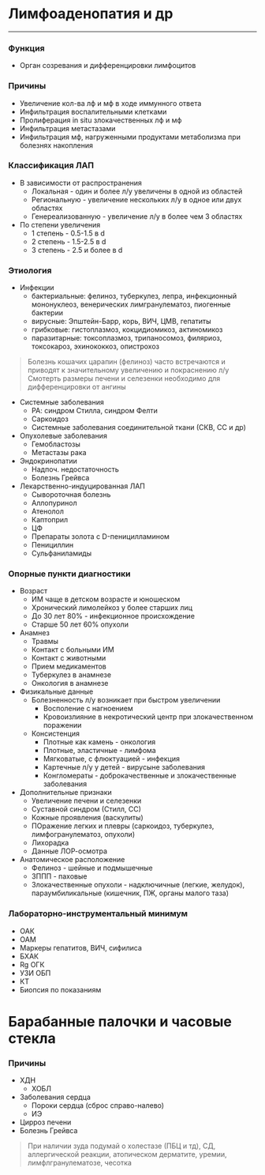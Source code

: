 # Лимфоаденопатия и др
***

### Функция
* Орган созревания и дифференцировки лимфоцитов

### Причины
* Увеличение кол-ва лф и мф в ходе иммунного ответа
* Инфильтрация воспалительными клетками
* Пролиферация in situ злокачественных лф и мф
* Инфильтрация метастазами
* Инфильтрация мф, нагруженными продуктами метаболизма при болезнях накопления

### Классификация ЛАП
* В зависимости от распространения
  * Локальная - один и более л/у увеличены в одной из областей
  * Региональную - увеличение нескольких л/у в одное или двух областях
  * Генереализованную - увеличение л/у в более чем 3 областях 
* По степени увеличения
  * 1 степень - 0.5-1.5 в d
  * 2 степень - 1.5-2.5 в d
  * 3 степень - 2.5 и более в d
### Этиология
* Инфекции
  * бактериальные: фелиноз, туберкулез, лепра, инфекционный мононуклеоз, венерических лимгранулематоз, пиогенные бактерии
  * вирусные: Эпштейн-Барр, корь, ВИЧ, ЦМВ, гепатиты
  * грибковые: гистоплазмоз, кокцидиомикоз, актиномикоз
  * паразитарные: токсоплазмоз, трипаносомоз, филяриоз, токсокароз, эхинококкоз, опистрохоз

> Болезнь кошачих царапин (фелиноз) часто встречаются и приводят к значительному увеличению и покраснению л/у
> Смотерть размеры печени и селезенки необходимо для дифференцировки от ангины

* Системные заболевания
  * РА: синдром Стилла, синдром Фелти
  * Саркоидоз
  * Системные заболевания соединительной ткани (СКВ, СС и др)
* Опухолевые заболевания
  * Гемобластозы
  * Метастазы рака
* Эндокринопатии
  * Надпоч. недостаточность
  * Болезнь Грейвса
* Лекарственно-индуцированная ЛАП
  * Сывороточная болезнь
  * Аллопуринол
  * Атенолол
  * Каптоприл
  * ЦФ
  * Препараты золота с D-пеницилламином
  * Пенициллин
  * Сульфаниламиды

### Опорные пункти диагностики
* Возраст
  * ИМ чаще в детском возрасте и юношеском
  * Хронический лимолейкоз у более старших лиц
  * До 30 лет 80% - инфекционное происхождение
  * Старше 50 лет 60% опухоли
* Анамнез
  * Травмы
  * Контакт с больными ИМ
  * Контакт с животными
  * Прием медикаментов
  * Туберкулез в анамнезе
  * Онкология в анамнезе
* Физикальные данные
  * Болезненность л/у возникает при быстром увеличении
    * Восполение с нагноением
    * Кровоизлияние в некротический центр при злокачественном поражении
  * Консистенция
    * Плотные как камень - онкология
    * Плотные, эластичные - лимфома
    * Мягковатые, с флюктуацией - инфекция
    * Картечные л/у у детей - вирусыне заболевания
    * Конгломераты - доброкачественные и злокачественные заболевания
* Дополнительные признаки
  * Увеличение печени и селезенки
  * Суставной синдром (Стилл, СС)
  * Кожные проявления (васкулиты)
  * ПОражение легких и плевры (саркоидоз, туберкулез, лимфогранулематоз, опухоли)
  * Лихорадка 
  * Данные ЛОР-осмотра
* Анатомическое расположение
  * Фелиноз - шейные и подмышечные
  * ЗППП - паховые
  * Злокачественные опухоли - надключичные (легкие, желудок), параумбиликальные (кишечник, ПЖ, органы малого таза)

### Лабораторно-инструментальный минимум
* ОАК
* ОАМ
* Маркеры гепатитов, ВИЧ, сифилиса
* БХАК
* Rg ОГК
* УЗИ ОБП
* КТ
* Биопсия по показаниям

# Барабанные палочки и часовые стекла

### Причины
* ХДН
  * ХОБЛ
* Заболевания сердца
  * Пороки сердца (сброс справо-налево)
  * ИЭ
* Цирроз печени
* Болезнь Грейвса

> При наличии зуда подумай о холестазе (ПБЦ и тд), СД, аллергической реакции, атопическом дерматите, уремии, лимфлгранулематозе, чесотка 



















   
 
